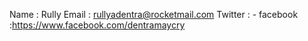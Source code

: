  Name    	: Rully
  Email   	: rullyadentra@rocketmail.com
  Twitter 	: -
  facebook	:https://www.facebook.com/dentramaycry

